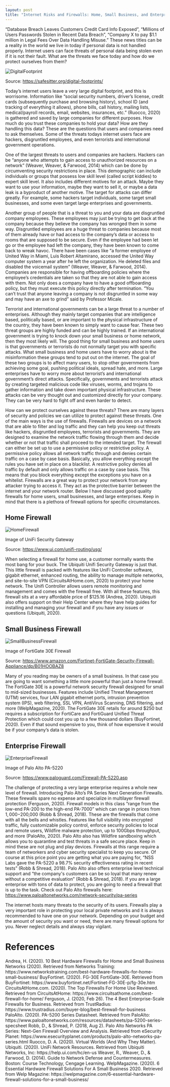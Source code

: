 ```yaml
---
layout: post
title: "Internet Risks and Firewalls: Home, Small Business, and Enterprise Firewalls"
---
```



“Database Breach Leaves Customers Credit Card Info Exposed”, “Millions of Users Passwords Stolen in Recent Data Breach”, “Company X to pay $1.1 million in Legal Fees Over Data Handling Misuse.” These news titles can be a reality in the world we live in today if personal data is not handled properly. Internet users can face threats of personal data being stolen even if it is not their fault. What are the threats we face today and how do we protect ourselves from them? 

![DigitalFootprint](/images/Digital-Footprint.jpg "Foot")

Source: https://safesitter.org/digital-footprints/ 

Today’s internet users leave a very large digital footprint, and this is worrisome. Information like “social security numbers, driver’s license, credit cards (subsequently purchase and browsing history), school ID (and tracking of everything it allows), phone bills, call history, mailing lists, medical/payroll records, email, websites, insurances, etc.” (Ruocco, 2020) is gathered and saved by large companies for different purposes. How much do you trust these companies to hold your data? How are they handling this data? These are the questions that users and companies need to ask themselves. Some of the threats todays internet users face are hackers, disgruntled employees, and even terrorists and international government operations.

One of the largest threats to users and companies are hackers. Hackers can be “anyone who attempts to gain access to unauthorized resources on a network” (Weaver, Weaver, & Farwood, 2014) which can be done by circumventing security restrictions in place. This demographic can include individuals or groups that possess low skill level (called script kiddies) to expert skill level. It also includes different motives for an attack. Maybe they want to use your information, maybe they want to sell it, or maybe a data leak is a byproduct of another motive. The target for attacks can differ greatly. For example, some hackers target individuals, some target small businesses, and some even target large enterprises and governments. 

Another group of people that is a threat to you and your data are disgruntled company employees. These employees may just be trying to get back at the company because they believe the company has wronged them in some way. Disgruntled employees are a huge threat to companies because most of them already have or had access to the company’s data or access to rooms that are supposed to be secure. Even if the employee had been let go or the employee had left the company, they have been known to come back to wreak havoc. There have been cases like “a former employee of United Way in Miami, Luis Robert Altamirano, accessed the United Way computer system a year after he left the organization. He deleted files and disabled the voicemail system” (Weaver, Weaver, & Farwood, 2014). Companies are responsible for having offboarding policies where the employee’s credentials are taken so that they are not able to gain access with them. Not only does a company have to have a good offboarding policy, but they must execute this policy directly after termination. “You can’t trust that anyone leaving a company is not disgruntled in some way and may have an axe to grind” said by Professor Micale.  

Terrorist and international governments can be a large threat to a number of enterprises. Although they mainly target companies that are intelligence based, politically based, or are important to the physical infrastructure of the country, they have been known to simply want to cause fear. These two threat groups are highly funded and can be highly trained. If an international government is trying to knock down your small business or home network, then they most likely will. The good thing for small business and home users is that governments or terrorists do not normally target you with specific attacks. What small business and home users have to worry about is the misinformation these groups tend to put out on the internet. The goal of these two groups is to affect many users, to stop other governments from achieving some goal, pushing political ideals, spread hate, and more. Large enterprises have to worry more about terrorist’s and international government’s direct attacks. Specifically, governments and terrorists attack by creating targeted malicious code like viruses, worms, and trojans to gather information and take down important physical infrastructure. These attacks can be very thought out and customized directly for your company. They can be very hard to fight off and even harder to detect.

How can we protect ourselves against these threats? There are many layers of security and policies we can utilize to protect against these threats. One of the main ways is the use of firewalls. Firewalls are devices on a network that are able to filter and log traffic and they can help you keep out threats like hackers, disgruntled employees, terrorists and governments. They are designed to examine the network traffic flowing through them and decide whether or not that traffic shall proceed to the intended target. The firewall can either be set up to use a permissive policy or restrictive policy. A permissive policy allows all network traffic through and denies certain traffic on a case by case basis. Basically, you allow everything except the rules you have set in place on a blacklist. A restrictive policy denies all traffic by default and only allows traffic on a case by case basis. This means that you block everything except the exceptions you have on a whitelist. Firewalls are a great way to protect your network from any attacker trying to access it. They act as the protective barrier between the internet and your network router. Below I have discussed good quality firewalls for home users, small businesses, and large enterprises. Keep in mind that there is a plethora of firewall options for specific circumstances.

<h2>Home Firewall</h2>

![HomeFirewall](/images/UniFiSecurityGateway.jpg "UniFi Security Gateway")

Image of UniFi Security Gateway

Source: https://www.ui.com/unifi-routing/usg/ 

When selecting a firewall for home use, a customer normally wants the most bang for your buck. The Ubiquiti Unifi Security Gateway is just that. This little firewall is packed with features like UniFi Controller software, gigabit ethernet, enhanced routing, the ability to manage multiple networks, and site-to-site VPN (CircuitsAtHome.com, 2020) to protect your home network. The Unifi Controller allows users remote monitoring and management and comes with the firewall free. With all these features, this firewall sits at a very affordable price of $125.16 (Andrea, 2020). Ubiquiti also offers support on their Help Center where they have help guides for installing and managing your firewall and if you have any issues or questions (Ubiquiti, 2020). 

<h2>Small Business Firewall</h2>

![SmallBusinessFirewall](/images/FortiGate30e.jpg "FortiGate 30E")

Image of FortiGate 30E Firewall

Source: https://www.amazon.com/Fortinet-FortiGate-Security-Firewall-Appliance/dp/B01HOOBAZ8 

Many of you reading may be owners of a small business. In that case you are going to want something a little more powerful than just a home firewall. The FortiGate 30E is a powerful network security firewall designed for small to mid-sized businesses. Features include Unified Threat Management (UTM) services, four LAN gigabit ethernet ports, intrusion prevention system (IPS), web filtering, SSL VPN, AntiVirus Scanning, DNS filtering, and more (WelpMagazine, 2020). The FortiGate 30E retails for around $250 but requires a subscription for FortiCare and FortiGuard Unified Threat Protection which could cost you up to a few thousand dollars (BuyFortinet, 2020). Even if that sound expensive to you, think of how expensive it would be if your company’s data is stolen. 

<h2>Enterprise Firewall</h2>

![EnterpriseFirewall](/images/pa-5220-hero.jpg "Palo Alto PA-5220")

Image of Palo Alto PA-5220

Source: https://www.paloguard.com/Firewall-PA-5220.asp 

The challenge of protecting a very large enterprise requires a whole new level of firewall.  Introducing Palo Alto’s PA Series Next Generation Firewalls. These firewalls spare no expense and specialize in multilayer firewall protection (Ferguson, 2020). Firewall models in this class “range from the low-end PA-200 to the high-end PA-7000” which can range in prices from $1,000-$200,000 (Robb & Shread, 2018). These are the firewalls that come with all the bells and whistles. Features like full visibility into encrypted traffic, fully customizable policy control, enforce security policies to local and remote users, Wildfire malware protection, up to 100Gbps throughput, and more (PaloAlto, 2020). Palo Alto also has Wildfire sandboxing which allows you to quarantine and test threats in a safe secure place. Keep in mind these are not plug and play devices. Firewalls at this range require a team of networkers and cyber security specialist to keep you secure. Of course at this price point you are getting what you are paying for, “NSS Labs gave the PA-5220 a 98.7% security effectiveness rating in recent tests” (Robb & Shread, 2018). Palo Alto also offers enterprise level technical support and “the company's customers can be so loyal that many renew without a competitive evaluation” (Robb & Shread, 2018). If you are a large enterprise with tons of data to protect, you are going to need a firewall that is up to the task. Check out Palo Alto firewalls here: https://www.paloaltonetworks.com/network-security/pa-series 

The internet hosts many threats to the security of its users. Firewalls play a very important role in protecting your local private networks and it is always recommended to have one on your network. Depending on your budget and the amount of security you want or need, there are many firewall options for you. Never neglect details and always stay vigilant. 

<h1>References</h1>
Andrea, H. (2020). 10 Best Hardware Firewalls for Home and Small Business Networks (2020). Retrieved from Networks Training: https://www.networkstraining.com/best-hardware-firewalls-for-home-small-business/
BuyFortinet. (2020). FG-30E FortiGate-30E. Retrieved from BuyFortinet: https://www.buyfortinet.net/Fortinet-FG-30E-p/fg-30e.htm
CircuitsAtHome.com. (2020). The Top Firewalls For Home Use Reviewed. Retrieved from CircuitsAtHome: https://www.circuitsathome.com/best-firewall-for-home/
Ferguson, J. (2020, Feb 26). The 4 Best Enterprise-Scale Firewalls for Business. Retrieved from TrustRadius: https://www.trustradius.com/buyer-blog/best-firewall-for-business
PaloAlto. (2020). PA-5200 Series Datasheet. Retrieved from PaloAlto: https://www.paloaltonetworks.com/resources/datasheets/pa-5200-series-specsheet
Robb, D., & Shread, P. (2018, Aug 2). Palo Alto Networks PA Series: Next-Gen Firewall Overview and Analysis. Retrieved from eSecurity Planet: https://www.esecurityplanet.com/products/palo-alto-networks-pa-series.html
Ruocco, D. A. (2020). Virtual Worlds (And Why They Matter).
Ubiquiti. (2020). UniFi Network Resources. Retrieved from Ubiquiti Networks, Inc: https://help.ui.com/hc/en-us
Weaver, R., Weaver, D., & Farwood, D. (2014). Guide to Network Defense and Countermeasures. Boston: Course Technology, Cengage Learning.
WelpMagazine. (2020). 6 Essential Hardware Firewall Solutions For A Small Business 2020. Retrieved from Welp Magazine: https://welpmagazine.com/6-essential-hardware-firewall-solutions-for-a-small-business/



